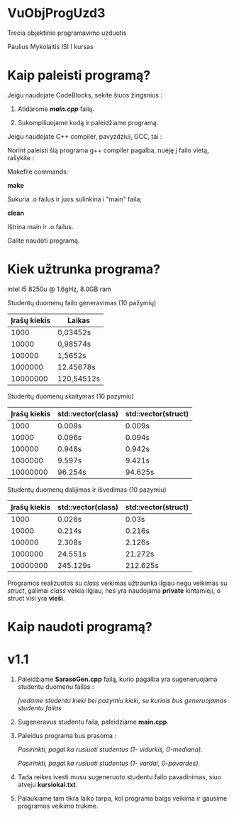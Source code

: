 # VuObjProgUzd3
Trecia objektinio programavimo uzduotis

Paulius Mykolaitis ISI I kursas

# Kaip paleisti programą?

Jeigu naudojate CodeBlocks, sekite šiuos žingsnius :

1. Atidarome ***main.cpp*** failą.

2. Sukompiliuojame kodą ir paleidžiame programą.

Jeigu naudojate C++ compiler, pavyzdziui, GCC, tai :

Norint paleisti šią programa g++ compiler pagalba, nuėję į failo vietą, rašykite : 

Makefile commands:

**make**

Sukuria .o failus ir juos sulinkina i "main" faila;

**clean**

Ištrina main ir .o failus.

Galite naudoti programą.

# Kiek užtrunka programa?

intel i5 8250u @ 1.6gHz, 8.0GB ram

Studentų duomenų failo generavimas (10 pažymių)

| Įrašų kiekis | Laikas |
|--|--|
| 1000 | 0,03452s |
| 10000 | 0,98574s | 
| 100000 | 1,5652s |
| 1000000 | 12.45678s |
| 10000000 | 120,54512s |

Studentų duomenų skaitymas (10 pazymiu)

| Įrašų kiekis | std::vector(class) | std::vector(struct) |
|--|--|--|
| 1000 | 0.009s | 0.009s |
| 10000 |  0.096s | 0.094s |
| 100000 |  0.948s | 0.942s |
| 1000000 | 9.597s | 9.421s |
| 10000000 | 96.254s | 94.625s |

Studentų duomenų dalijimas ir išvedimas (10 pazymiu)

| Įrašų kiekis | std::vector(class) | std::vector(struct) |
|--|--|--|
| 1000 | 0.026s | 0.03s |
| 10000 |  0.214s | 0.216s |
| 100000 |  2.308s | 2.126s |
| 1000000 | 24.551s | 21.272s |
| 10000000 | 245.129s | 212.625s |

Programos realizuotos su *class* veikimas užtraunka ilgiau negu veikimas su *struct*, galimai *class* veikia ilgiau, nes yra naudojama **private** kintamieji, o struct visi yra **vieši**.

# Kaip naudoti programą?

# v1.1

1. Paleidžiame **SarasoGen.cpp** failą, kurio pagalba yra sugeneruojama studentu duomenu failas :
  
   *Įvedame studentu kieki bei pazymiu kieki, su kuriais bus generuojamas studentu failas*
   
2. Sugeneravus studentu faila, paleidziame **main.cpp**.

3. Paleidus programa bus prasoma : 

    *Pasirinkti, pagal ka rusiuoti studentus (1- vidurkis, 0-mediana).*
    
    *Pasirinkti, pagal ka rusiuoti studentus (1- vardai, 0-pavardes).*
    
4. Tada reikes ivesti musu sugeneruoto studentu failo pavadinimas, siuo atveju **kursiokai.txt**.

5. Palaukiame tam tikra laiko tarpa, kol programa baigs veikima ir gausime programos veikimo trukme.
